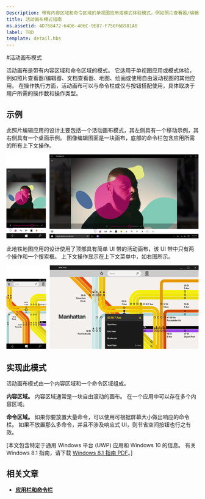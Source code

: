 ```yaml
---
Description: 带有内容区域和命令区域的单视图应用或模式体验模式，例如照片查看器/编辑器、文档查看器、地图、绘画或使用自由滚动视图的其他应用。
title: 活动画布模式指南
ms.assetid: 4D768472-64D6-406C-9E87-F750F6B981A0
label: TBD
template: detail.hbs
---
```

#活动画布模式

活动画布是带有内容区域和命令区域的模式。 它适用于单视图应用或模式体验，例如照片查看器/编辑器、文档查看器、地图、绘画或使用自由滚动视图的其他应用。 在操作执行方面，活动画布可以与命令栏或仅与按钮搭配使用，具体取决于用户所需的操作数和操作类型。

## 示例

此照片编辑应用的设计主要包括一个活动画布模式，其左侧具有一个移动示例，其右侧具有一个桌面示例。 图像编辑图面是一块画布，底部的命令栏包含应用所需的所有上下文操作。

![使用活动画布模式的照片编辑器示例](images/uap-photo-pc-phone-700.png)

此地铁地图应用的设计使用了顶部具有简单 UI 带的活动画布，该 UI 带中只有两个操作和一个搜索框。 上下文操作显示在上下文菜单中，如右图所示。

![使用活动画布模式的地图应用示例](images/uap-subway-pc-phone-700.png)


## 实现此模式

活动画布模式由一个内容区域和一个命令区域组成。

**内容区域。**  内容区域通常是一块自由滚动的画布。 在一个应用中可以存在多个内容区域。

**命令区域。**  如果你要放置大量命令，可以使用可根据屏幕大小做出响应的命令栏。 如果不放置那么多命令，并且不涉及响应式 UI，则节省空间按钮也行之有效。

\[本文包含特定于通用 Windows 平台 (UWP) 应用和 Windows 10 的信息。 有关 Windows 8.1 指南，请下载 [Windows 8.1 指南 PDF](https://go.microsoft.com/fwlink/p/?linkid=258743)。\]

## 相关文章

-   [**应用栏和命令栏**](app-bars.md)


<!--HONumber=Mar16_HO4-->


